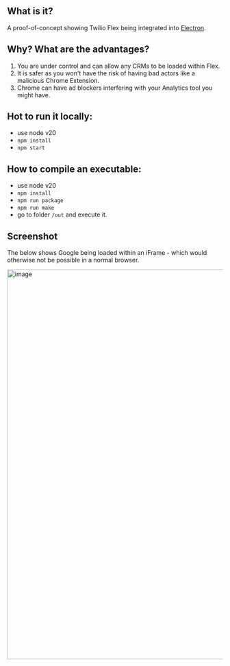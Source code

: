 ## What is it?

A proof-of-concept showing Twilio Flex being integrated into [Electron](https://www.electronjs.org/).

## Why? What are the advantages?

  1. You are under control and can allow any CRMs to be loaded within Flex.
  2. It is safer as you won't have the risk of having bad actors like a malicious Chrome Extension.
  3. Chrome can have ad blockers interfering with your Analytics tool you might have.

## Hot to run it locally:

  - use node v20
  - `npm install`
  - `npm start`

## How to compile an executable:

  - use node v20
  - `npm install`
  - `npm run package`
  - `npm run make`
  - go to folder `/out` and execute it.

## Screenshot

The below shows Google being loaded within an iFrame - which would otherwise not be possible in a normal browser.

<img width="910" alt="image" src="https://github.com/bruno222/flex-electron/assets/1012787/4adb246e-f545-44b0-a919-50c57bbebe6f">
